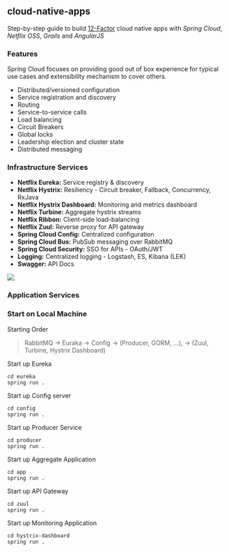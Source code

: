 cloud-native-apps
------------------

Step-by-step guide to build [12-Factor](http://12factor.net/) cloud native apps with *Spring Cloud*, *Netflix OSS*, 
*Grails* and *AngularJS*

### Features
Spring Cloud focuses on providing good out of box experience for typical use cases and extensibility mechanism to cover others.

* Distributed/versioned configuration
* Service registration and discovery
* Routing
* Service-to-service calls
* Load balancing
* Circuit Breakers
* Global locks
* Leadership election and cluster state
* Distributed messaging

### Infrastructure Services 

* **Netflix Eureka:** Service registry & discovery
* **Netflix Hystrix:** Resiliency - Circuit breaker, Fallback, Concurrency, RxJava 
* **Netflix Hystrix Dashboard:** Monitoring and metrics dashboard
* **Netflix Turbine:** Aggregate hystrix streams
* **Netflix Ribbon:** Client-side load-balancing
* **Netflix Zuul:** Reverse proxy for API gateway
* **Spring Cloud Config:** Centralized configuration
* **Spring Cloud Bus:** PubSub messaging over RabbitMQ
* **Spring Cloud Security:** SSO for APIs - OAuth/JWT  
* **Logging:** Centralized logging - Logstash, ES, Kibana (LEK)
* **Swagger:** API Docs 


![](./deckset/images/system-landscape.png)
### Application Services 


### Start on Local Machine

Starting  Order
> RabbitMQ -> Euraka -> Config -> (Producer, GORM, ...), -> (Zuul,  Turbine, Hystrix Dashboard)

Start up Eureka
```
cd eureka
spring run .
```

Start up Config server
```
cd config
spring run .
```

Start up Producer Service
```
cd producer
spring run .
```

Start up Aggregate Application
```
cd app
spring run .
```

Start up API Gateway
```
cd zuul
spring run .
```

Start up Monitoring Application
```
cd hystrix-dashboard
spring run .
```